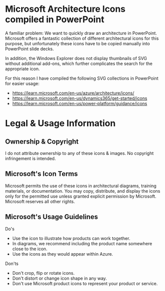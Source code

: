 # Microsoft Architecture Icons compiled in PowerPoint

A familiar problem: We want to quickly draw an architecture in PowerPoint. Microsoft offers a fantastic collection of different architectural icons for this purpose, but unfortunately these icons have to be copied manually into PowerPoint slide decks. 

In addition, the Windows Explorer does not display thumbnails of SVG without additional add-ons, which further complicates the search for the appropriate icon.

For this reason I have compiled the following SVG collections in PowerPoint for easier usage:

- https://learn.microsoft.com/en-us/azure/architecture/icons/
- https://learn.microsoft.com/en-us/dynamics365/get-started/icons
- https://learn.microsoft.com/en-us/power-platform/guidance/icons

# Legal & Usage Information

## Ownership & Copyright
I do not attribute ownership to any of these icons & images. No copyright infringement is intended.

## Microsoft's Icon Terms
Microsoft permits the use of these icons in architectural diagrams, training materials, or documentation. You may copy, distribute, and display the icons only for the permitted use unless granted explicit permission by Microsoft. Microsoft reserves all other rights.

## Microsoft's Usage Guidelines

Do's
- Use the icon to illustrate how products can work together.
- In diagrams, we recommend including the product name somewhere close to the icon.
- Use the icons as they would appear within Azure.

Don'ts
- Don't crop, flip or rotate icons.
- Don't distort or change icon shape in any way.
- Don't use Microsoft product icons to represent your product or service.
